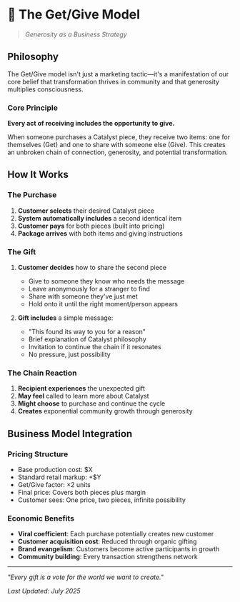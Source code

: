 # 🔄 The Get/Give Model

> *Generosity as a Business Strategy*

## Philosophy

The Get/Give model isn't just a marketing tactic—it's a manifestation of our core belief that transformation thrives in community and that generosity multiplies consciousness.

### Core Principle
**Every act of receiving includes the opportunity to give.**

When someone purchases a Catalyst piece, they receive two items: one for themselves (Get) and one to share with someone else (Give). This creates an unbroken chain of connection, generosity, and potential transformation.

## How It Works

### The Purchase
1. **Customer selects** their desired Catalyst piece
2. **System automatically includes** a second identical item
3. **Customer pays** for both pieces (built into pricing)
4. **Package arrives** with both items and giving instructions

### The Gift
1. **Customer decides** how to share the second piece
   - Give to someone they know who needs the message
   - Leave anonymously for a stranger to find
   - Share with someone they've just met
   - Hold onto it until the right moment/person appears

2. **Gift includes** a simple message:
   - "This found its way to you for a reason"
   - Brief explanation of Catalyst philosophy
   - Invitation to continue the chain if it resonates
   - No pressure, just possibility

### The Chain Reaction
1. **Recipient experiences** the unexpected gift
2. **May feel** called to learn more about Catalyst
3. **Might choose** to purchase and continue the cycle
4. **Creates** exponential community growth through generosity

## Business Model Integration

### Pricing Structure
- Base production cost: $X
- Standard retail markup: +$Y
- Get/Give factor: ×2 units
- Final price: Covers both pieces plus margin
- Customer sees: One price, two pieces, infinite possibility

### Economic Benefits
- **Viral coefficient**: Each purchase potentially creates new customer
- **Customer acquisition cost**: Reduced through organic gifting
- **Brand evangelism**: Customers become active participants in growth
- **Community building**: Every transaction strengthens network

---

*"Every gift is a vote for the world we want to create."*

*Last Updated: July 2025*